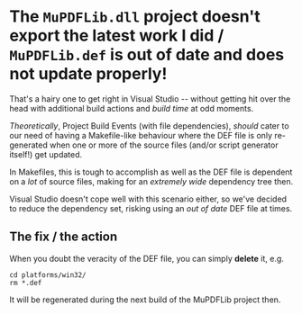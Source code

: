 # The `MuPDFLib.dll` project doesn't export the latest work I did / `MuPDFLib.def` is out of date and does not update properly!

That's a hairy one to get right in Visual Studio -- without getting hit over the head with additional build actions and *build time* at odd moments.

*Theoretically*, Project Build Events (with file dependencies), *should* cater to our need of having a Makefile-like behaviour where the DEF file is only re-generated when one or more of the source files (and/or script generator itself!) get updated.

In Makefiles, this is tough to accomplish as well as the DEF file is dependent on a *lot* of source files, making for an *extremely wide* dependency tree then.

Visual Studio doesn't cope well with this scenario either, so we've decided to reduce the dependency set, risking using an *out of date* DEF file at times.


## The fix / the action

When you doubt the veracity of the DEF file, you can simply **delete** it, e.g.

```
cd platforms/win32/
rm *.def
```

It will be regenerated during the next build of the MuPDFLib project then.


